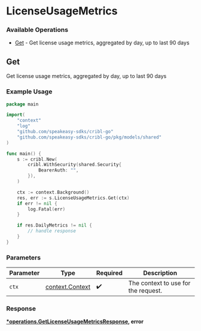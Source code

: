 # LicenseUsageMetrics

### Available Operations

* [Get](#get) - Get license usage metrics, aggregated by day, up to last 90 days

## Get

Get license usage metrics, aggregated by day, up to last 90 days

### Example Usage

```go
package main

import(
	"context"
	"log"
	"github.com/speakeasy-sdks/cribl-go"
	"github.com/speakeasy-sdks/cribl-go/pkg/models/shared"
)

func main() {
    s := cribl.New(
        cribl.WithSecurity(shared.Security{
            BearerAuth: "",
        }),
    )

    ctx := context.Background()
    res, err := s.LicenseUsageMetrics.Get(ctx)
    if err != nil {
        log.Fatal(err)
    }

    if res.DailyMetrics != nil {
        // handle response
    }
}
```

### Parameters

| Parameter                                             | Type                                                  | Required                                              | Description                                           |
| ----------------------------------------------------- | ----------------------------------------------------- | ----------------------------------------------------- | ----------------------------------------------------- |
| `ctx`                                                 | [context.Context](https://pkg.go.dev/context#Context) | :heavy_check_mark:                                    | The context to use for the request.                   |


### Response

**[*operations.GetLicenseUsageMetricsResponse](../../models/operations/getlicenseusagemetricsresponse.md), error**


